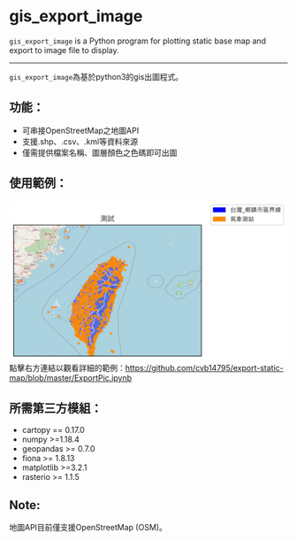 # gis_export_image
`gis_export_image` is a Python program for plotting static base map and export to image file to display.

------

`gis_export_image`為基於python3的gis出圖程式。

## 功能：

* 可串接OpenStreetMap之地圖API
* 支援.shp、.csv、.kml等資料來源
* 僅需提供檔案名稱、圖層顏色之色碼即可出圖

## 使用範例：
![image](https://github.com/cvb14795/export-static-map/blob/master/Example.jpg)
點擊右方連結以觀看詳細的範例：https://github.com/cvb14795/export-static-map/blob/master/ExportPic.ipynb

## 所需第三方模組：

* cartopy == 0.17.0
* numpy >=1.18.4
* geopandas >= 0.7.0
* fiona >= 1.8.13
* matplotlib >=3.2.1	
* rasterio >= 1.1.5

## Note:

地圖API目前僅支援OpenStreetMap (OSM)。
